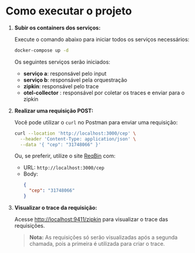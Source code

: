 # Como executar o projeto

1. **Subir os containers dos serviços:**
   
   Execute o comando abaixo para iniciar todos os serviços necessários:
   
   ```sh
   docker-compose up -d
   ```
   
   Os seguintes serviços serão iniciados:
   - **serviço a**: responsável pelo input
   - **serviço b**: responsável pela orquestração
   - **zipkin**: responsável pelo trace
   - **otel-collector** : responsável por coletar os traces e enviar para o zipkin

2. **Realizar uma requisição POST:**
   
   Você pode utilizar o `curl` no Postman para enviar uma requisição:
   
   ```sh
   curl --location 'http://localhost:3000/cep' \
     --header 'Content-Type: application/json' \
     --data '{ "cep": "31748066" }'
   ```
   
   Ou, se preferir, utilize o site [ReqBin](https://reqbin.com/) com:
   - URL: `http://localhost:3000/cep`
   - Body:
     ```json
     {
       "cep": "31748066"
     }
     ```

3. **Visualizar o trace da requisição:**
   
   Acesse [http://localhost:9411/zipkin](http://localhost:9411/zipkin) para visualizar o trace das requisições.
   
   > **Nota:** As requisições só serão visualizadas após a segunda chamada, pois a primeira é utilizada para criar o trace.

